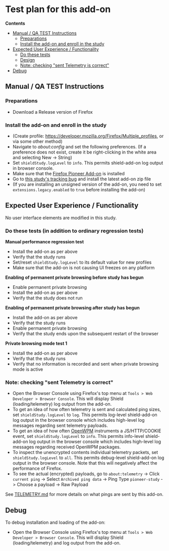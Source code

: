 # Test plan for this add-on

<!-- START doctoc generated TOC please keep comment here to allow auto update -->

<!-- DON'T EDIT THIS SECTION, INSTEAD RE-RUN doctoc TO UPDATE -->

**Contents**

- [Manual / QA TEST Instructions](#manual--qa-test-instructions)
  - [Preparations](#preparations)
  - [Install the add-on and enroll in the study](#install-the-add-on-and-enroll-in-the-study)
- [Expected User Experience / Functionality](#expected-user-experience--functionality)
  - [Do these tests](#do-these-tests)
  - [Design](#design)
  - [Note: checking "sent Telemetry is correct"](#note-checking-sent-telemetry-is-correct)
- [Debug](#debug)

<!-- END doctoc generated TOC please keep comment here to allow auto update -->

## Manual / QA TEST Instructions

### Preparations

- Download a Release version of Firefox

### Install the add-on and enroll in the study

- (Create profile: <https://developer.mozilla.org/Firefox/Multiple_profiles>, or via some other method)
- Navigate to _about:config_ and set the following preferences. (If a preference does not exist, create it be right-clicking in the white area and selecting New -> String)
- Set `shieldStudy.logLevel` to `info`. This permits shield-add-on log output in browser console.
- Make sure that the [Firefox Pioneer Add-on](https://addons.mozilla.org/en-US/firefox/addon/firefox-pioneer/) is installed
- Go to [this study's tracking bug](https://bugzilla.mozilla.org/show_bug.cgi?id=1496154) and install the latest add-on zip file
- (If you are installing an unsigned version of the add-on, you need to set `extensions.legacy.enabled` to `true` before installing the add-on)

## Expected User Experience / Functionality

No user interface elements are modified in this study.

### Do these tests (in addition to ordinary regression tests)

**Manual performance regression test**

- Install the add-on as per above
- Verify that the study runs
- Set/reset `shieldStudy.logLevel` to its default value for new profiles
- Make sure that the add-on is not causing UI freezes on any platform

**Enabling of permanent private browsing before study has begun**

- Enable permanent private browsing
- Install the add-on as per above
- Verify that the study does not run

**Enabling of permanent private browsing after study has begun**

- Install the add-on as per above
- Verify that the study runs
- Enable permanent private browsing
- Verify that the study ends upon the subsequent restart of the browser

**Private browsing mode test 1**

- Install the add-on as per above
- Verify that the study runs
- Verify that no information is recorded and sent when private browsing mode is active

### Note: checking "sent Telemetry is correct"

- Open the Browser Console using Firefox's top menu at `Tools > Web Developer > Browser Console`. This will display Shield (loading/telemetry) log output from the add-on.
- To get an idea of how often telemetry is sent and calculated ping sizes, set `shieldStudy.logLevel` to `log`. This permits log-level shield-add-on log output in the browser console which includes high-level log messages regarding sent telemetry payloads.
- To get an idea of how often [OpenWPM](https://github.com/mozilla/openwpm-webext-instrumentation) instruments a JS/HTTP/COOKIE event, set `shieldStudy.logLevel` to `info`. This permits info-level shield-add-on log output in the browser console which includes high-level log messages regarding received OpenWPM packages.
- To inspect the unencrypted contents individual telemetry packets, set `shieldStudy.logLevel` to `all`. This permits debug-level shield-add-on log output in the browser console. Note that this will negatively affect the performance of Firefox.
- To see the actual (encrypted) payloads, go to `about:telemetry` -> Click `current ping` -> Select `Archived ping data` -> Ping Type `pioneer-study` -> Choose a payload -> Raw Payload

See [TELEMETRY.md](./TELEMETRY.md) for more details on what pings are sent by this add-on.

## Debug

To debug installation and loading of the add-on:

- Open the Browser Console using Firefox's top menu at `Tools > Web Developer > Browser Console`. This will display Shield (loading/telemetry) and log output from the add-on.
